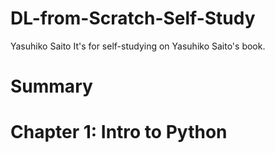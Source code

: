 # DL-from-Scratch-Self-Study
Yasuhiko Saito
It's for self-studying on Yasuhiko Saito's book.

# Summary

# Chapter 1: Intro to Python
